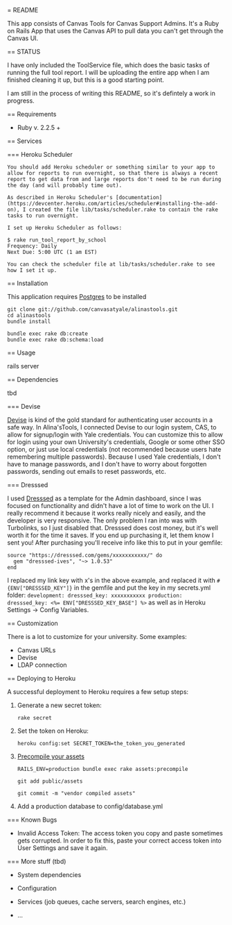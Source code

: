 = README

This app consists of Canvas Tools for Canvas Support Admins. It's a Ruby on Rails App that uses the Canvas API to pull data you can't get through the Canvas UI.

== STATUS

I have only included the ToolService file, which does the basic tasks of running the full tool report. I will be uploading the entire app when I am finished cleaning it up, but this is a good starting point.

I am still in the process of writing this README, so it's defintely a work in progress.

== Requirements

  * Ruby v. 2.2.5 +

== Services

  === Heroku Scheduler

    You should add Heroku scheduler or something similar to your app to allow for reports to run overnight, so that there is always a recent report to get data from and large reports don't need to be run during the day (and will probably time out).

    As described in Heroku Scheduler's [documentation](https://devcenter.heroku.com/articles/scheduler#installing-the-add-on), I created the file lib/tasks/scheduler.rake to contain the rake tasks to run overnight.

    I set up Heroku Scheduler as follows:

    $ rake run_tool_report_by_school
    Frequency: Daily
    Next Due: 5:00 UTC (1 am EST)

    You can check the scheduler file at lib/tasks/scheduler.rake to see how I set it up.

== Installation

  This application requires [Postgres](http://www.postgresql.org/) to be installed

    git clone git://github.com/canvasatyale/alinastools.git
    cd alinastools
    bundle install

    bundle exec rake db:create
    bundle exec rake db:schema:load

== Usage

  rails server

== Dependencies

  tbd

=== Devise

  [Devise](https://github.com/plataformatec/devise) is kind of the gold standard for authenticating user accounts in a safe way. In Alina'sTools, I connected Devise to our login system, CAS, to allow for signup/login with Yale credentials. You can customize this to allow for login using your own University's credentials, Google or some other SSO option,
  or just use local credentials (not recommended because users hate remembering multiple passwords). Because I used Yale credentials, I don't have to manage passwords, and I don't have to worry about forgotten passwords, sending out emails to reset passwords, etc.

=== Dresssed

  I used [Dresssed](https://dresssed.com/) as a template for the Admin dashboard, since I was focused on functionality and didn't have a lot of time to work on the UI.
  I really recommend it because it works really nicely and easily, and the developer is very responsive. The only problem I ran into was with Turbolinks, so I just disabled that.
  Dresssed does cost money, but it's well worth it for the time it saves. If you end up purchasing it, let them know I sent you!
  After purchasing you'll receive info like this to put in your gemfile:

    source "https://dresssed.com/gems/xxxxxxxxxxx/" do
      gem "dresssed-ives", "~> 1.0.53"
    end

  I replaced my link key with x's in the above example, and replaced it with `#{ENV["DRESSSED_KEY"]}` in the gemfile and put the key in my secrets.yml folder:
    ```
    development:
      dresssed_key:
      xxxxxxxxxxx
    production:
      dresssed_key: <%= ENV["DRESSSED_KEY_BASE"] %>
    ```
  as well as in Heroku Settings -> Config Variables.

== Customization

There is a lot to customize for your university.
Some examples:
* Canvas URLs
* Devise
* LDAP connection

== Deploying to Heroku

  A successful deployment to Heroku requires a few setup steps:

  1. Generate a new secret token:

      ```
      rake secret
      ```

  2. Set the token on Heroku:

      ```
      heroku config:set SECRET_TOKEN=the_token_you_generated
      ```

  3. [Precompile your assets](https://devcenter.heroku.com/articles/rails3x-asset-pipeline-cedar)

      ```
      RAILS_ENV=production bundle exec rake assets:precompile

      git add public/assets

      git commit -m "vendor compiled assets"
      ```

  4. Add a production database to config/database.yml


=== Known Bugs

  * Invalid Access Token: The access token you copy and paste sometimes gets corrupted. In order to fix this, paste your correct access token into User Settings and save it again.

=== More stuff (tbd)

* System dependencies

* Configuration

* Services (job queues, cache servers, search engines, etc.)

* ...
